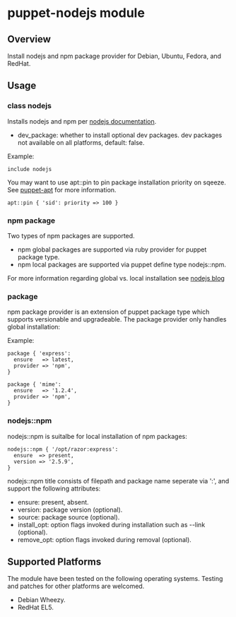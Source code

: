 # puppet-nodejs module

## Overview

Install nodejs and npm package provider for Debian, Ubuntu, Fedora, and RedHat.

## Usage

### class nodejs

Installs nodejs and npm per [nodejs documentation](https://github.com/joyent/node/wiki/Installing-Node.js-via-package-manager).

* dev_package: whether to install optional dev packages. dev packages not available on all platforms, default: false.

Example:

    include nodejs

You may want to use apt::pin to pin package installation priority on sqeeze. See [puppet-apt](https://github.com/puppetlabs/puppet-apt) for more information.

    apt::pin { 'sid': priority => 100 }

### npm package

Two types of npm packages are supported.

* npm global packages are supported via ruby provider for puppet package type.
* npm local packages are supported via puppet define type nodejs::npm.

For more information regarding global vs. local installation see [nodejs blog](http://blog.nodejs.org/2011/03/23/npm-1-0-global-vs-local-installation/)

### package

npm package provider is an extension of puppet package type which supports versionable and upgradeable. The package provider only handles global installation:

Example:

    package { 'express':
      ensure   => latest,
      provider => 'npm',
    }
    
    package { 'mime':
      ensure   => '1.2.4',
      provider => 'npm',
    }

### nodejs::npm

nodejs::npm is suitalbe for local installation of npm packages:

    nodejs::npm { '/opt/razor:express':
      ensure  => present,
      version => '2.5.9',
    }

nodejs::npm title consists of filepath and package name seperate via ':', and support the following attributes:

* ensure: present, absent.
* version: package version (optional).
* source: package source (optional).
* install_opt: option flags invoked during installation such as --link (optional).
* remove_opt: option flags invoked during removal (optional).

## Supported Platforms

The module have been tested on the following operating systems. Testing and patches for other platforms are welcomed.

* Debian Wheezy.
* RedHat EL5.

